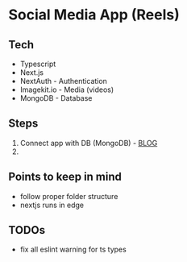 # Social Media App (Reels)

## Tech

- Typescript
- Next.js
- NextAuth - Authentication
- Imagekit.io - Media (videos)
- MongoDB - Database

## Steps

1. Connect app with DB (MongoDB) - [BLOG](https://medium.com/@turingvang/next-js-beginner-mongodb-crud-example-tutorial-db2afdb68e25)
2.

## Points to keep in mind

- follow proper folder structure
- nextjs runs in edge

## TODOs

- fix all eslint warning for ts types

